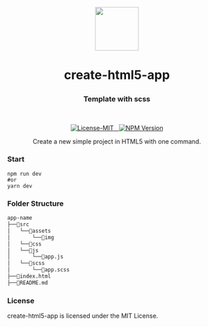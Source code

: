 
<p align="center"><img width="100" src="https://andremalveira.github.io/create-html5-app/examples/HTML5/src/assets/img/html.icon.svg"></p>

# <p align="center">create-html5-app</p>
### <p align="center">Template with scss</p>

<br/> 

<p align="center">
<a href="#details">
<img src="https://img.shields.io/badge/License-MIT-319046?" alt="License-MIT"/>&nbsp;&nbsp;
<img src="https://img.shields.io/badge/npm-v1.0.0-319046?" alt="NPM Version"/></a>

</p>
<p align="center">Create a new simple project in HTML5 with one command.</p>


### Start
```
npm run dev
#or 
yarn dev
```

### Folder Structure
```bash
app-name
├──📂src
│   └──📂assets 
│       └──📁img 
│   └──📁css 
│   └──📂js    
│       └──📄app.js 
│   └──📂scss 
│       └──📄app.scss          
├──📄index.html
├──📄README.md 
```

### License

create-html5-app is licensed under the MIT License.

